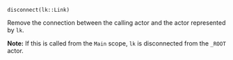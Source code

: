 ```
disconnect(lk::Link)
```

Remove the connection between the calling actor and the actor represented by `lk`.

**Note:** If this is called from the `Main` scope, `lk`  is disconnected from the `_ROOT` actor.
